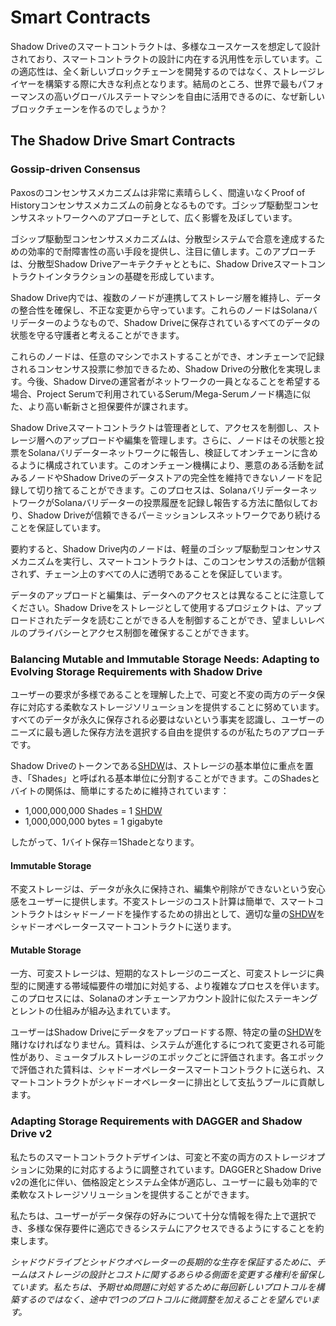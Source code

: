# Smart Contracts

Shadow Driveのスマートコントラクトは、多様なユースケースを想定して設計されており、スマートコントラクトの設計に内在する汎用性を示しています。この適応性は、全く新しいブロックチェーンを開発するのではなく、ストレージレイヤーを構築する際に大きな利点となります。結局のところ、世界で最もパフォーマンスの高いグローバルステートマシンを自由に活用できるのに、なぜ新しいブロックチェーンを作るのでしょうか？

## The Shadow Drive Smart Contracts

### Gossip-driven Consensus

Paxosのコンセンサスメカニズムは非常に素晴らしく、間違いなくProof of Historyコンセンサスメカニズムの前身となるものです。ゴシップ駆動型コンセンサスネットワークへのアプローチとして、広く影響を及ぼしています。

ゴシップ駆動型コンセンサスメカニズムは、分散型システムで合意を達成するための効率的で耐障害性の高い手段を提供し、注目に値します。このアプローチは、分散型Shadow Driveアーキテクチャとともに、Shadow Driveスマートコントラクトインタラクションの基礎を形成しています。

Shadow Drive内では、複数のノードが連携してストレージ層を維持し、データの整合性を確保し、不正な変更から守っています。これらのノードはSolanaバリデーターのようなもので、Shadow Driveに保存されているすべてのデータの状態を守る守護者と考えることができます。

これらのノードは、任意のマシンでホストすることができ、オンチェーンで記録されるコンセンサス投票に参加できるため、Shadow Driveの分散化を実現します。今後、Shadow Dirveの運営者がネットワークの一員となることを希望する場合、Project Serumで利用されているSerum/Mega-Serumノード構造に似た、より高い斬新さと担保要件が課されます。

Shadow Driveスマートコントラクトは管理者として、アクセスを制御し、ストレージ層へのアップロードや編集を管理します。さらに、ノードはその状態と投票をSolanaバリデーターネットワークに報告し、検証してオンチェーンに含めるように構成されています。このオンチェーン機構により、悪意のある活動を試みるノードやShadow Driveのデータストアの完全性を維持できないノードを記録して切り捨てることができます。このプロセスは、SolanaバリデーターネットワークがSolanaバリデーターの投票履歴を記録し報告する方法に酷似しており、Shadow Driveが信頼できるパーミッションレスネットワークであり続けることを保証しています。

要約すると、Shadow Drive内のノードは、軽量のゴシップ駆動型コンセンサスメカニズムを実行し、スマートコントラクトは、このコンセンサスの活動が信頼されず、チェーン上のすべての人に透明であることを保証しています。

データのアップロードと編集は、データへのアクセスとは異なることに注意してください。Shadow Driveをストレージとして使用するプロジェクトは、アップロードされたデータを読むことができる人を制御することができ、望ましいレベルのプライバシーとアクセス制御を確保することができます。

### Balancing Mutable and Immutable Storage Needs: Adapting to Evolving Storage Requirements with Shadow Drive

ユーザーの要求が多様であることを理解した上で、可変と不変の両方のデータ保存に対応する柔軟なストレージソリューションを提供することに努めています。すべてのデータが永久に保存される必要はないという事実を認識し、ユーザーのニーズに最も適した保存方法を選択する自由を提供するのが私たちのアプローチです。

Shadow Driveのトークンである[SHDW](https://docs.shadow.cloud/reference/shdw-token)は、ストレージの基本単位に重点を置き、「Shades」と呼ばれる基本単位に分割することができます。このShadesとバイトの関係は、簡単にするために維持されています：

* 1,000,000,000 Shades = 1 [SHDW](https://docs.shadow.cloud/reference/shdw-token)
* 1,000,000,000 bytes = 1 gigabyte

したがって、1バイト保存＝1Shadeとなります。

#### **Immutable Storage**

不変ストレージは、データが永久に保持され、編集や削除ができないという安心感をユーザーに提供します。不変ストレージのコスト計算は簡単で、スマートコントラクトはシャドーノードを操作するための排出として、適切な量の[SHDW](https://docs.shadow.cloud/reference/shdw-token)をシャドーオペレータースマートコントラクトに送ります。

#### **Mutable Storage**

一方、可変ストレージは、短期的なストレージのニーズと、可変ストレージに典型的に関連する帯域幅要件の増加に対処する、より複雑なプロセスを伴います。このプロセスには、Solanaのオンチェーンアカウント設計に似たステーキングとレントの仕組みが組み込まれています。

ユーザーはShadow Driveにデータをアップロードする際、特定の量の[SHDW](https://docs.shadow.cloud/reference/shdw-token)を賭けなければなりません。賃料は、システムが進化するにつれて変更される可能性があり、ミュータブルストレージのエポックごとに評価されます。各エポックで評価された賃料は、シャドーオペレータースマートコントラクトに送られ、スマートコントラクトがシャドーオペレーターに排出として支払うプールに貢献します。

### **Adapting Storage Requirements with DAGGER and Shadow Drive v2**

私たちのスマートコントラクトデザインは、可変と不変の両方のストレージオプションに効果的に対応するように調整されています。DAGGERとShadow Drive v2の進化に伴い、価格設定とシステム全体が適応し、ユーザーに最も効率的で柔軟なストレージソリューションを提供することができます。

私たちは、ユーザーがデータ保存の好みについて十分な情報を得た上で選択でき、多様な保存要件に適応できるシステムにアクセスできるようにすることを約束します。

_シャドウドライブとシャドウオペレーターの長期的な生存を保証するために、チームはストレージの設計とコストに関するあらゆる側面を変更する権利を留保しています。私たちは、予期せぬ問題に対処するために毎回新しいプロトコルを構築するのではなく、途中で1つのプロトコルに微調整を加えることを望んでいます。_
